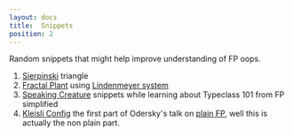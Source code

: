 ```yaml
---
layout: docs
title:  Snippets 
position: 2 
---
```


Random snippets that might help improve understanding of FP oops.

1. [Sierpinski](snippets/sierpinski) triangle
1. [Fractal Plant](snippets/fractal-plant) using [Lindenmeyer system](https://en.wikipedia.org/wiki/L-system)
2. [Speaking Creature](snippets/speaking-creature) snippets while learning about Typeclass 101 from FP simplified
3. [Kleisli Config](snippets/config-kleisli) the first part of Odersky's talk on [plain FP](https://www.youtube.com/watch?v=YXDm3WHZT5g), well this is actually the non plain part.
